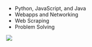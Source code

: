 - Python, JavaScript, and Java
- Webapps and Networking
- Web Scraping
- Problem Solving

<img align="left" src="https://github-readme-stats.vercel.app/api/top-langs/?username=fire6945&layout=compact&theme=radical&hide_border=true&card_width=250"/><br><br>
<div itemscope itemtype='http://schema.org/Person' class='fiverr-seller-widget' style='display: inline-block;'>
     <a itemprop='url' href=https://www.fiverr.com/fire6945_ rel="nofollow" target="_blank" style='display: inline-block;'>
        <div class='fiverr-seller-content' id='fiverr-seller-widget-content-94fe4d79-3d77-4c69-809a-358185829d5a' itemprop='contentURL' style='display: none;'></div>
        <div id='fiverr-widget-seller-data' style='display: none;'>
            <div itemprop='name' >fire6945_</div>
            <div itemscope itemtype='http://schema.org/Organization'><span itemprop='name'>Fiverr</span></div>
            <div itemprop='jobtitle'>Seller</div>
            <div itemprop='description'>Hello, I'm Joseph. I enjoy Python, JavaScript, APIs, web scraping, and problem solving. Communcation is important to me, so hit me up any time.
My other interests are reading, creative writing, theology, math, and physics!</div>
        </div>
    </a>
</div>

<script id='fiverr-seller-widget-script-94fe4d79-3d77-4c69-809a-358185829d5a' src='https://widgets.fiverr.com/api/v1/seller/fire6945_?widget_id=94fe4d79-3d77-4c69-809a-358185829d5a' data-config='{"category_name":"Programming \u0026 Tech"}' async='true' defer='true'></script>
